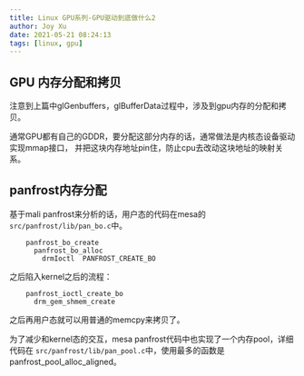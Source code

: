 ```yaml
---
title: Linux GPU系列-GPU驱动到底做什么2
author: Joy Xu
date: 2021-05-21 08:24:13
tags: [linux, gpu]
---
```


## GPU 内存分配和拷贝

注意到上篇中glGenbuffers，glBufferData过程中，涉及到gpu内存的分配和拷贝。

通常GPU都有自己的GDDR，要分配这部分内存的话，通常做法是内核态设备驱动实现mmap接口，
并把这块内存地址pin住，防止cpu去改动这块地址的映射关系。


## panfrost内存分配

基于mali panfrost来分析的话，用户态的代码在mesa的`src/panfrost/lib/pan_bo.c`中。

		panfrost_bo_create
		  panfrost_bo_alloc
		    drmIoctl  PANFROST_CREATE_BO

之后陷入kernel之后的流程：

		panfrost_ioctl_create_bo
		  drm_gem_shmem_create

之后再用户态就可以用普通的memcpy来拷贝了。


为了减少和kernel态的交互，mesa panfrost代码中也实现了一个内存pool，详细代码在
`src/panfrost/lib/pan_pool.c`中，使用最多的函数是panfrost_pool_alloc_aligned。


